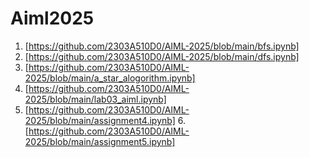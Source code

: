 # Aiml2025
1. [https://github.com/2303A510D0/AIML-2025/blob/main/bfs.ipynb]
2. [https://github.com/2303A510D0/AIML-2025/blob/main/dfs.ipynb]
3. [https://github.com/2303A510D0/AIML-2025/blob/main/a_star_alogorithm.ipynb]
4. [https://github.com/2303A510D0/AIML-2025/blob/main/lab03_aiml.ipynb]
5. [https://github.com/2303A510D0/AIML-2025/blob/main/assignment4.ipynb]
6.[https://github.com/2303A510D0/AIML-2025/blob/main/assignment5.ipynb] 
